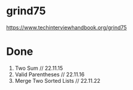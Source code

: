 # grind75

https://www.techinterviewhandbook.org/grind75

# Done
1. Two Sum // 22.11.15
2. Valid Parentheses // 22.11.16
3. Merge Two Sorted Lists // 22.11.22